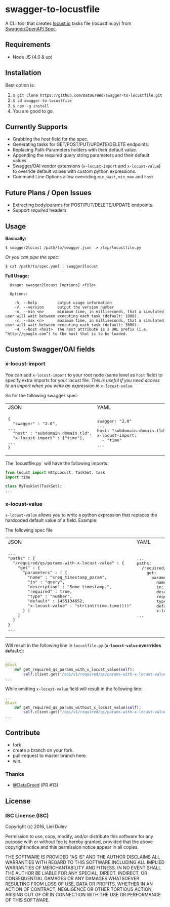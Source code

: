 # swagger-to-locustfile
A CLI tool that creates [locust.io](http://locust.io) tasks file (locustfile.py) from [Swagger/OpenAPI Spec](https://github.com/OAI/OpenAPI-Specification).

## Requirements
* Node JS (4.0 & up)

## Installation

Best option is:

  1. `$ git clone https://github.com/DataGreed/swagger-to-locustfile.git`
  2. `$ cd swagger-to-locustfile`
  3. `$ npm -g install`
  4. You are good to go.

## Currently Supports
* Grabbing the host field for the spec.
* Generating tasks for GET/POST/PUT/UPDATE/DELETE endpoints.
* Replacing Path-Parameters holders with their default value.
* Appending the required query string parameters and their default values.
* Swagger/OAI vendor extensions (`x-locust-import` and `x-locust-value`) to override default values with custom python expressions.
* Command Line Options allow overriding `min_wait`, `min_max` and `host`

## Future Plans / Open Issues
* Extracting body/params for POST/PUT/DELETE/UPDATE endpoints.
* Support *required* headers

## Usage

__Basically:__

`$ swagger2locust /path/to/swagger.json  > /tmp/locustfile.py`

_Or you can pipe the spec:_


`$ cat /path/to/spec.yaml | swagger2locust`


__Full Usage:__

```
  Usage: swagger2locust [options] <file>

  Options:

    -h, --help         output usage information
    -V, --version      output the version number
    -m, --min <n>      minimum time, in milliseconds, that a simulated user will wait between executing each task (default: 1000).
    -x, --max <n>      maximum time, in milliseconds, that a simulated user will wait between executing each task (default: 3000).
    -H, --host <host>  The host attribute is a URL prefix (i.e. “http://google.com”) to the host that is to be loaded.

```

## Custom Swagger/OAI fields

### x-locust-import

You can add `x-locust-import` to your root node (same level as `host` field) to specify extra imports for your locust file. _This is useful if you need access to an import when you write an expression in `x-locust-value`._

So for the following swagger spec:

<table>
<tr><td>JSON</td><td>YAML</td></tr>
<tr><td><pre>
{
  "swagger" : "2.0",
...
  "host" : "subdomain.domain.tld",
  "x-locust-import" : ["time"],
...
}
</pre></td><td><pre>
swagger: "2.0"
...
host: "subdomain.domain.tld"
x-locust-import: 
  - "time"
...
</pre></td></tr>
</table>
The `locustfile.py` will have the following imports:

```.py
from locust import HttpLocust, TaskSet, task
import time

class MyTaskSet(TaskSet):
...
```

### x-locust-value

`x-locust-value` allows you to write a python expression that replaces the hardcoded
default value of a field. 
Example:

The following spec file

<table>
<tr><td>JSON</td><td>YAML</td></tr>
<tr><td><pre>
...
"paths" : {
  "/required/qs/params-with-x-locust-value" : {
    "get" : {
      "parameters" : [ {
        "name" : "sreq_timestamp_param",
        "in" : "query",
        "description" : "Some timestamp.",
        "required" : true,
        "type" : "number",
        "default" : 1455134652,
        "x-locust-value" : "str(int(time.time()))"
      } ]
    }
  }
}
...
</pre></td><td style="valign:top"><pre>
...
paths: 
  /required/qs/params-with-x-locust-value: 
    get: 
      parameters: - 
        name: "req_timestamp_param"
        in: "query"
        description: "Some timestamp."
        required: true
        type: "number"
        default: 1455134652
        x-locust-value: "str(int(time.time()))"
...




</pre></td></tr></table>

Will result in the following line in `locustfile.py` (__`x-locust-value`
overrrides `default`__): 

```.py
...
@task
    def get_required_qs_params_with_x_locust_value(self):
        self.client.get("/api/v1/required/qs/params-with-x-locust-value?some_required_timestamp_param={0}".format(str(int(time.time()))))
...
```

While omitting `x-locust-value` field will result in the following line:

```.py
...
@task
    def get_required_qs_params_without_x_locust_value(self):
        self.client.get("/api/v1/required/qs/params-with-x-locust-value?some_required_timestamp_param={0}".format("1455134652"))
...
```


## Contribute 
  * fork
  * create a branch on your fork.
  * pull-request to master branch here.
  * win.

### Thanks

- [@DataGreed](https://github.com/DataGreed) (PR #13)
  
## License

### ISC License (ISC)
Copyright (c) 2016, Liel Dulev

Permission to use, copy, modify, and/or distribute this software for any purpose with or without fee is hereby granted, provided that the above copyright notice and this permission notice appear in all copies.

THE SOFTWARE IS PROVIDED "AS IS" AND THE AUTHOR DISCLAIMS ALL WARRANTIES WITH REGARD TO THIS SOFTWARE INCLUDING ALL IMPLIED WARRANTIES OF MERCHANTABILITY AND FITNESS. IN NO EVENT SHALL THE AUTHOR BE LIABLE FOR ANY SPECIAL, DIRECT, INDIRECT, OR CONSEQUENTIAL DAMAGES OR ANY DAMAGES WHATSOEVER RESULTING FROM LOSS OF USE, DATA OR PROFITS, WHETHER IN AN ACTION OF CONTRACT, NEGLIGENCE OR OTHER TORTIOUS ACTION, ARISING OUT OF OR IN CONNECTION WITH THE USE OR PERFORMANCE OF THIS SOFTWARE.
